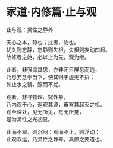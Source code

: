 # 家道·内修篇·止与观

止与观：灵性之静养

夫心之本，静也；扰者，物也。  
扰久则忘静，忘静则失根，失根则妄动四起。  
故修者之始，必以止为先，观为继。  

止者，非强抑其思，亦非闭目屏息而逃，  
乃息妄念于当下，使其归于虚无不执；  
如止水之镜，照而不扰。  

观者，非寻物理、究外象，  
乃内观于心，返观其源，审察其起灭之机。  
观至深处，见无所见，觉无所觉，  
是为灵性之光初显。  

止而不观，则沉闷；观而不止，则浮动；  
止观双运，乃灵性之静养，真修之要道也。  
